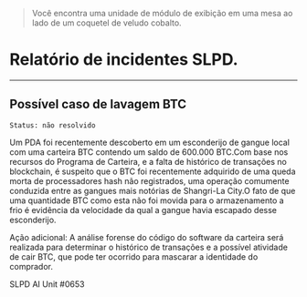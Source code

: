 > Você encontra uma unidade de módulo de exibição em uma mesa ao lado de um coquetel de veludo cobalto.







# Relatório de incidentes SLPD.

---




##  Possível caso de lavagem BTC 




```
Status: não resolvido
```

Um PDA foi recentemente descoberto em um esconderijo de gangue local com uma carteira BTC contendo um saldo de 600.000 BTC.Com base nos recursos do Programa de Carteira, e a falta de histórico de transações no blockchain, é suspeito que o BTC foi recentemente adquirido de uma queda morta de processadores hash não registrados, uma operação comumente conduzida entre as gangues mais notórias de Shangri-La City.O fato de que uma quantidade BTC como esta não foi movida para o armazenamento a frio é evidência da velocidade da qual a gangue havia escapado desse esconderijo.






Ação adicional: A análise forense do código do software da carteira será realizada para determinar o histórico de transações e a possível atividade de cair BTC, que pode ter ocorrido para mascarar a identidade do comprador.







SLPD AI Unit #0653

